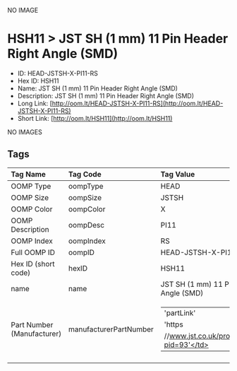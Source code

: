


  
NO IMAGE  
# HSH11 > JST SH (1 mm) 11 Pin Header Right Angle (SMD)

- ID: HEAD-JSTSH-X-PI11-RS
- Hex ID: HSH11
- Name: JST SH (1 mm) 11 Pin Header Right Angle (SMD)
- Description: JST SH (1 mm) 11 Pin Header Right Angle (SMD)
- Long Link: [http://oom.lt/HEAD-JSTSH-X-PI11-RS](http://oom.lt/HEAD-JSTSH-X-PI11-RS)
- Short Link: [http://oom.lt/HSH11](http://oom.lt/HSH11)
  
NO IMAGES  
## Tags
  

|Tag Name|Tag Code|Tag Value|
| :--- | :--- | :--- |
|OOMP Type|oompType|HEAD|
|OOMP Size|oompSize|JSTSH|
|OOMP Color|oompColor|X|
|OOMP Description|oompDesc|PI11|
|OOMP Index|oompIndex|RS|
|Full OOMP ID|oompID|HEAD-JSTSH-X-PI11-RS|
|Hex ID (short code)|hexID|HSH11|
|name|name|JST SH (1 mm) 11 Pin Header Right Angle (SMD)|
|Part Number (Manufacturer)|manufacturerPartNumber|<table><tr><td>'partLink'</td></tr><tr><td> 'https</td></tr><tr><td>//www.jst.co.uk/productSeries.php?pid=93'</td></tr></table>|
||||
